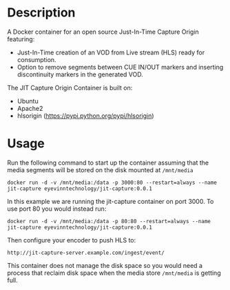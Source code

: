 # Description

A Docker container for an open source Just-In-Time Capture Origin featuring:

- Just-In-Time creation of an VOD from Live stream (HLS) ready for consumption.
- Option to remove segments between CUE IN/OUT markers and inserting discontinuity markers in the generated VOD.

The JIT Capture Origin Container is built on:

- Ubuntu
- Apache2
- hlsorigin (https://pypi.python.org/pypi/hlsorigin)

# Usage

Run the following command to start up the container assuming that the media segments will be stored on 
the disk mounted at `/mnt/media`

```
docker run -d -v /mnt/media:/data -p 3000:80 --restart=always --name jit-capture eyevinntechnology/jit-capture:0.0.1
```

In this example we are running the jit-capture container on port 3000. To use port 80 you would instead run:

```
docker run -d -v /mnt/media:/data -p 80:80 --restart=always --name jit-capture eyevinntechnology/jit-capture:0.0.1
```

Then configure your encoder to push HLS to:

```
http://jit-capture-server.example.com/ingest/event/
```

This container does not manage the disk space so you would need a process that reclaim disk space when the 
media store `/mnt/media` is getting full.